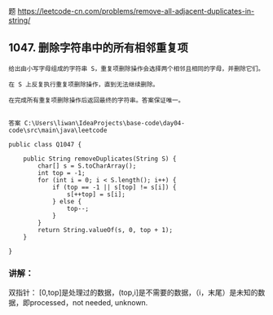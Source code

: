 题 https://leetcode-cn.com/problems/remove-all-adjacent-duplicates-in-string/
## 1047. 删除字符串中的所有相邻重复项
```
给出由小写字母组成的字符串 S，重复项删除操作会选择两个相邻且相同的字母，并删除它们。

在 S 上反复执行重复项删除操作，直到无法继续删除。

在完成所有重复项删除操作后返回最终的字符串。答案保证唯一。


答案 C:\Users\liwan\IdeaProjects\base-code\day04-code\src\main\java\leetcode
```

```
public class Q1047 {

    public String removeDuplicates(String S) {
        char[] s = S.toCharArray();
        int top = -1;
        for (int i = 0; i < S.length(); i++) {
            if (top == -1 || s[top] != s[i]) {
                s[++top] = s[i];
            } else {
                top--;
            }
        }
        return String.valueOf(s, 0, top + 1);
    }

}

```
### 讲解：
双指针： [0,top]是处理过的数据，(top,i]是不需要的数据，（i，末尾）是未知的数据，即processed，not needed, unknown.


